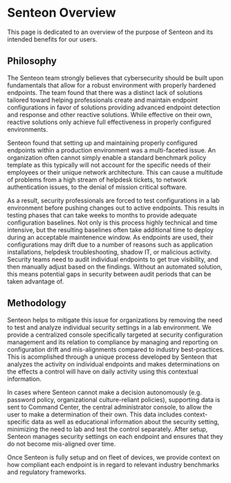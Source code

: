 # Senteon Overview

This page is dedicated to an overview of the purpose of Senteon and its intended benefits for our users. 

## Philosophy
The Senteon team strongly believes that cybersecurity should be built upon fundamentals that allow for a robust environment with properly hardened endpoints. The team found that there was a distinct lack of solutions tailored toward helping professionals create and maintain endpoint configurations in favor of solutions providing advanced endpoint detection and response and other reactive solutions. While effective on their own, reactive solutions only achieve full effectiveness in properly configured environments.

Senteon found that setting up and maintaining properly configured endpoints within a production environment was a multi-faceted issue. An organization often cannot simply enable a standard benchmark policy template as this typically will not account for the specific needs of their employees or their unique network architecture. This can cause a multitude of problems from a high stream of helpdesk tickets, to network authentication issues, to the denial of mission critical software.

As a result, security professionals are forced to test configurations in a lab environment before pushing changes out to active endpoints. This results in testing phases that can take weeks to months to provide adequate configuration baselines. Not only is this process highly technical and time intensive, but the resulting baselines often take additional time to deploy during an acceptable maintenence window. As endpoints are used, their configurations may drift due to a number of reasons such as application installations, helpdesk troubleshooting, shadow IT, or malicious activity. Security teams need to audit individual endpoints to get true visibility, and then manually adjust based on the findings. Without an automated solution, this means potential gaps in security between audit periods that can be taken advantage of.

## Methodology
Senteon helps to mitigate this issue for organizations by removing the need to test and analyze individual security settings in a lab environment. We provide a centralized console specifically targeted at security configuration management and its relation to compliance by managing and reporting on configuration drift and mis-alignments compared to industry best-practices. This is acomplished through a unique process developed by Senteon that analyzes the activity on individual endpoints and makes determinations on the effects a control will have on daily activity using this contextual information. 

In cases where Senteon cannot make a decision autonomously (e.g. password policy, organizational culture-reliant policies), supporting data is sent to Command Center, the central administrator console, to allow the user to make a determination of their own. This data includes context-specific data as well as educational information about the security setting, minimizing the need to lab and test the control separately. After setup, Senteon manages security settings on each endpoint and ensures that they do not become mis-aligned over time.

Once Senteon is fully setup and on fleet of devices, we provide context on how compliant each endpoint is in regard to relevant industry benchmarks and regulatory frameworks.
